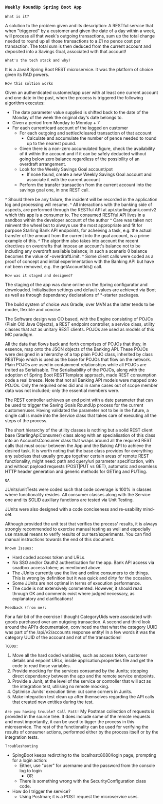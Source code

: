 ### **``Weekly RoundUp Spring Boot App``**

``What is it?``

A solution to the problem given and its description: A RESTful service that when "triggered" by a customer and given the
date of a day within a week, will process all that week's outgoing transactions, sum up the total change needed to round
up all those transactions to a £1 no pence cost per transaction. The total sum is then deduced from the current account
and deposited into a Savings Goal, associated with that account!

``What's the tech stack and why?``

It is a Java8 Spring Boot REST microservice. It was the platform of choice given its RAD powers.

``How this soltion works``

Given an authenticated customer/app user with at least one current account and one date in the past, when the process
is triggered the following algorithm executes:
* The date parameter value supplied is shifted back to the date of the Monday of the week the original day's date
belongs to.
* Given a period from Monday to Monday + 7
* For each current/card account of the logged on customer
  * For each outgoing and settled/cleared transaction of that account
    * Calculate and accumulate the number of pence needed to round up to the nearest pound.
  * Given there is a non-zero accumulated figure, check the availability of it within the account and if it can be
  safely deducted without going below zero balance regardless of the possibility of an overdraft arrangement.
  * Look for the Weekly Savings Goal account/pot
    * If none found, create a new Weekly Savings Goal account and associate it with the current account
  * Perform the transfer transaction from the current account into the savings goal one, in one REST call.

^ Should there be any failure, the incident will be recorded in the application log and processing will resume.
^ All interactions with the banking side of aspects, are performed through the RESTful API at api.starlingbank.com/v2
which this app is a consumer to. The consumed RESTful API lives in a sandbox within the developer account of the author
^ Care was taken not reinvent the wheel but to always use the most appropriate and fit for purpose Starling Bank API
endpoints, for acheiving a task, e.g. the actual transfer of the amount from the current into the goal account, is a
prime example of this.
^ The algorithm also takes into account the recent directives on overdrafts that impose an account's balance not to be
including any overdraft available balance; in such a scenario 0 balance becomes the value of -overdraftLimit.
^ Some client calls were coded as a proof of concept and initial experimentation with the Banking API but have not been
removed, e.g. the getAccountIds() call.

``How was it staged and designed?``

The staging of the app was done online on the Spring configurator and downloaded. Initialisation settings and default
values are achieved via Boot as well as through dependancy declarations of *-starter packages.

The build system of choice was Gradle; over MVN as the latter tends to be moder, flexible and concise.

The Software design was OO based, with the Engine consisting of POJOs (Plain Old Java Objects), a REST endpoint
controller, a service class, utility classes that act as unitary REST clients. POJOs are used as models of this MC
paradigm.

All the data that flows back and forth comprises of POJOs that they, in essence, map onto the JSON objects of the
Banking API. These POJOs were designed in a hierarchy of a top plain POJO class, inherited by class RESTPojo which is
used as the base for POJOs that flow on the network. Plain POJOs are used in containment relationships while all POJOs
are traited as Serialisable.
The Serialisability of the POJOs, along with the adoption of Spring Boot RESTTemplate approach, made REST consumption
code a real breeze. Note that not all Banking API models were mapped onto POJOs. Only the required ones did and in same
cases out of scope member data was not included; only the essential members were.

The REST controller achieves an end point with a date parameter that can be used to trigger the Saving Goals RoundUp
process for the current customer/user. Having validated the parameter not to be in the future, a single call is made
into the Service class that takes care of executing all the steps of the process.

The short hierarchy of the utility classes is nothing but a solid REST client base (StarlingApiConsumer)  class along
with an specialisation of this class into an AccountsConsumer class that wraps around all the required REST calls
that must occur between the App and the Baking API to achieve the desired task.
It is worth noting that the base class provides for everything any subclass that usually groups together certain areas
of remote REST functionality, might need: path and query/uri parameter specification, with and without payload requests
(POST|PUT vs GET), automatic and seamless HTTP header generation and generic methods for GETing and PUTing.

``QA``

JUnits/unitTests were coded such that code coverage is 100% in classes where functionality resides. All consumer classes
along with the Service one and its SOLID auxiliary functions are tested via Unit Testing.

JUnits were also designed with a code conciseness and re-usability mind-set.

Although provided the unit test that verifies the process' results, it is always strongly recommended to exercise manual
testing as well and especially use manual means to verify results of our test/experiments.
You can find manual instructions towards the end of this document.

``Known Issues:``
* Hard coded access token and URLs.
* No SSO and/or Oauth2 authentication for the app. Bank API access via snadbox access token; as mentioned above.
* The JUnits currently use the live and online consumers to do things. This is wrong by definition but it was quick and
dirty for the occasion.
* Some JUnits are not optimal in terms of execution performance.
* The code is not extensively commented. However, it should read through OK and comments exist where judged necessary,
as explanatory and clarifications!

``Feedback (from me):``

For a fair bit of the exercise I thought CategoryUids were associated with goods purchased over am outgoing transaction.
A second and third look around the API's documentaion, convinced me that what the category UUID was part of the
/api/v2/accounts response entity! In a few words it was the category UUID of the account and not of the transactions!

``TODOs:``
1. Move all the hard coded variables, such as access token, customer details and enpoint URLs, inside
application.properties file and get the code to read those variables.
2. Provide mocking for the services consumed by the Junits; stopping direct dependancy between the app and the remote
service endpoints.
3. Provide a Junit, at the level of the service or controller that will act as the integration test, utilising no remote
mocking.
4. Optimise Junits' execution time: cut some corners in Junits.
5. Make integration test clean up after themselves regarding the API calls that created new entities during the test.

``Are you having trouble? Call Patt!``
My Postman collection of requests is provided in the source tree. It does include some of the remote requests and most
importantly, it can be used to tigger the process in this microservice.
The rest of the functionality can be used for verifying the results of consumer actions, performed either by the
process itself or by the integration tests.

``Troubleshooting``
* SpingBoot keeps redircting to the localhost:8080/login page, prompting for a login action:
  * Either, use "user" for username and the password from the console log to login
    * OR
  * There is something wrong with the SecurityConfiguration class code.
* How do I trigger the service?
  * Using Postman; it is a POST request the microservice uses.


